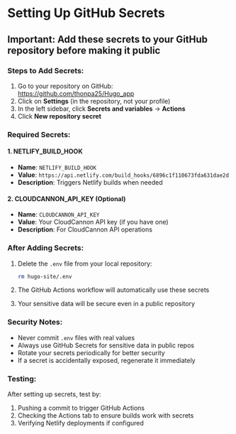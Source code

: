 # Setting Up GitHub Secrets

## Important: Add these secrets to your GitHub repository before making it public

### Steps to Add Secrets:

1. Go to your repository on GitHub: https://github.com/thonpa25/Hugo_app
2. Click on **Settings** (in the repository, not your profile)
3. In the left sidebar, click **Secrets and variables** → **Actions**
4. Click **New repository secret**

### Required Secrets:

#### 1. NETLIFY_BUILD_HOOK
- **Name**: `NETLIFY_BUILD_HOOK`
- **Value**: `https://api.netlify.com/build_hooks/6896c1f110673fda631dae2d`
- **Description**: Triggers Netlify builds when needed

#### 2. CLOUDCANNON_API_KEY (Optional)
- **Name**: `CLOUDCANNON_API_KEY`
- **Value**: Your CloudCannon API key (if you have one)
- **Description**: For CloudCannon API operations

### After Adding Secrets:

1. Delete the `.env` file from your local repository:
   ```bash
   rm hugo-site/.env
   ```

2. The GitHub Actions workflow will automatically use these secrets
3. Your sensitive data will be secure even in a public repository

### Security Notes:

- Never commit `.env` files with real values
- Always use GitHub Secrets for sensitive data in public repos
- Rotate your secrets periodically for better security
- If a secret is accidentally exposed, regenerate it immediately

### Testing:

After setting up secrets, test by:
1. Pushing a commit to trigger GitHub Actions
2. Checking the Actions tab to ensure builds work with secrets
3. Verifying Netlify deployments if configured
